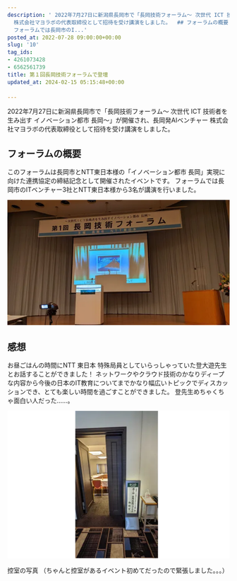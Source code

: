 ```yaml
---
description: ' 2022年7月27日に新潟県長岡市で「長岡技術フォーラム～ 次世代 ICT 技術者を生み出す イノベーション都市 長岡～」が開催され、長岡発AIベンチャー
  株式会社マヨラボの代表取締役として招待を受け講演をしました。  ## フォーラムの概要 このフォーラムは長岡市とNTT東日本様の「イノベーション都市 長岡」実現に向けた連携協定の締結記念として開催されたイベントです。
  フォーラムでは長岡市のI...'
posted_at: 2022-07-28 09:00:00+00:00
slug: '10'
tag_ids:
- 4261073428
- 6562561739
title: 第１回長岡技術フォーラムで登壇
updated_at: 2024-02-15 05:15:48+00:00

---
```


2022年7月27日に新潟県長岡市で「長岡技術フォーラム～ 次世代 ICT 技術者を生み出す イノベーション都市 長岡～」が開催され、長岡発AIベンチャー 株式会社マヨラボの代表取締役として招待を受け講演をしました。

## フォーラムの概要
このフォーラムは長岡市とNTT東日本様の「イノベーション都市 長岡」実現に向けた連携協定の締結記念として開催されたイベントです。
フォーラムでは長岡市のITベンチャー3社とNTT東日本様から3名が講演を行いました。

<img src='/static/images/articles/10/7b472349fea6875f813d2750ef337f76.webp' origin_url='https://github.com/ShotaroKataoka/ShotaroKataoka.github.io/assets/42331656/3e5f607d-73cb-4102-a57c-164af2c0127f' alt='image' />


## 感想
お昼ごはんの時間にNTT 東日本 特殊局員としていらっしゃっていた登大遊先生とお話することができました！
ネットワークやクラウド技術のかなりディープな内容から今後の日本のIT教育についてまでかなり幅広いトピックでディスカッションでき、とても楽しい時間を過ごすことができました。
登先生めちゃくちゃ面白い人だった……。

<img src='/static/images/articles/10/0413c27e26bcc37ebbb0dfc8420d82db.webp' origin_url='https://github.com/ShotaroKataoka/ShotaroKataoka.github.io/assets/42331656/9b01e34a-b08a-4292-9b0e-bb0b5fa8d908' alt='image' />

控室の写真
（ちゃんと控室があるイベント初めてだったので緊張しました。。。）


